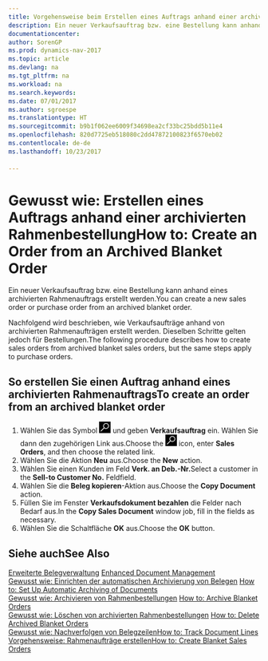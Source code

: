 ```yaml
---
title: Vorgehensweise beim Erstellen eines Auftrags anhand einer archivierten Rahmenbestellung
description: Ein neuer Verkaufsauftrag bzw. eine Bestellung kann anhand eines archivierten Rahmenauftrags erstellt werden.
documentationcenter: 
author: SorenGP
ms.prod: dynamics-nav-2017
ms.topic: article
ms.devlang: na
ms.tgt_pltfrm: na
ms.workload: na
ms.search.keywords: 
ms.date: 07/01/2017
ms.author: sgroespe
ms.translationtype: HT
ms.sourcegitcommit: b9b1f062ee6009f34698ea2cf33bc25bdd5b11e4
ms.openlocfilehash: 820d7725eb518080c2dd47872100823f6570eb02
ms.contentlocale: de-de
ms.lasthandoff: 10/23/2017

---
```

# <a name="how-to-create-an-order-from-an-archived-blanket-order"></a><span data-ttu-id="4d107-103">Gewusst wie: Erstellen eines Auftrags anhand einer archivierten Rahmenbestellung</span><span class="sxs-lookup"><span data-stu-id="4d107-103">How to: Create an Order from an Archived Blanket Order</span></span>
<span data-ttu-id="4d107-104">Ein neuer Verkaufsauftrag bzw. eine Bestellung kann anhand eines archivierten Rahmenauftrags erstellt werden.</span><span class="sxs-lookup"><span data-stu-id="4d107-104">You can create a new sales order or purchase order from an archived blanket order.</span></span>  

<span data-ttu-id="4d107-105">Nachfolgend wird beschrieben, wie Verkaufsaufträge anhand von archivierten Rahmenaufträgen erstellt werden. Dieselben Schritte gelten jedoch für Bestellungen.</span><span class="sxs-lookup"><span data-stu-id="4d107-105">The following procedure describes how to create sales orders from archived blanket sales orders, but the same steps apply to purchase orders.</span></span>  

## <a name="to-create-an-order-from-an-archived-blanket-order"></a><span data-ttu-id="4d107-106">So erstellen Sie einen Auftrag anhand eines archivierten Rahmenauftrags</span><span class="sxs-lookup"><span data-stu-id="4d107-106">To create an order from an archived blanket order</span></span>  

1.  <span data-ttu-id="4d107-107">Wählen Sie das Symbol ![Nach Seite oder Bericht suchen](../../media/ui-search/search_small.png "Nach Seite oder Bericht suchen") und geben **Verkaufsauftrag** ein. Wählen Sie dann den zugehörigen Link aus.</span><span class="sxs-lookup"><span data-stu-id="4d107-107">Choose the ![Search for Page or Report](../../media/ui-search/search_small.png "Search for Page or Report icon") icon, enter **Sales Orders**, and then choose the related link.</span></span>  
2.  <span data-ttu-id="4d107-108">Wählen Sie die Aktion **Neu** aus.</span><span class="sxs-lookup"><span data-stu-id="4d107-108">Choose the **New** action.</span></span>   
3.  <span data-ttu-id="4d107-109">Wählen Sie einen Kunden im Feld **Verk. an Deb.-Nr.**</span><span class="sxs-lookup"><span data-stu-id="4d107-109">Select a customer in the **Sell-to Customer No.**</span></span> <span data-ttu-id="4d107-110">Feld</span><span class="sxs-lookup"><span data-stu-id="4d107-110">field.</span></span>  
4.  <span data-ttu-id="4d107-111">Wählen Sie die **Beleg kopieren**-Aktion aus.</span><span class="sxs-lookup"><span data-stu-id="4d107-111">Choose the **Copy Document** action.</span></span>  
5.  <span data-ttu-id="4d107-112">Füllen Sie im Fenster **Verkaufsdokument bezahlen** die Felder nach Bedarf aus.</span><span class="sxs-lookup"><span data-stu-id="4d107-112">In the **Copy Sales Document** window job, fill in the fields as necessary.</span></span>
6.  <span data-ttu-id="4d107-113">Wählen Sie die Schaltfläche **OK** aus.</span><span class="sxs-lookup"><span data-stu-id="4d107-113">Choose the **OK** button.</span></span>  

## <a name="see-also"></a><span data-ttu-id="4d107-114">Siehe auch</span><span class="sxs-lookup"><span data-stu-id="4d107-114">See Also</span></span>  
 <span data-ttu-id="4d107-115">[Erweiterte Belegverwaltung](enhanced-document-management.md) </span><span class="sxs-lookup"><span data-stu-id="4d107-115">[Enhanced Document Management](enhanced-document-management.md) </span></span>  
 <span data-ttu-id="4d107-116">[Gewusst wie: Einrichten der automatischen Archivierung von Belegen](how-to-set-up-automatic-archiving-of-documents.md) </span><span class="sxs-lookup"><span data-stu-id="4d107-116">[How to: Set Up Automatic Archiving of Documents](how-to-set-up-automatic-archiving-of-documents.md) </span></span>  
 <span data-ttu-id="4d107-117">[Gewusst wie: Archivieren von Rahmenbestellungen](how-to-archive-blanket-orders.md) </span><span class="sxs-lookup"><span data-stu-id="4d107-117">[How to: Archive Blanket Orders](how-to-archive-blanket-orders.md) </span></span>  
 <span data-ttu-id="4d107-118">[Gewusst wie: Löschen von archivierten Rahmenbestellungen](how-to-delete-archived-blanket-orders.md) </span><span class="sxs-lookup"><span data-stu-id="4d107-118">[How to: Delete Archived Blanket Orders](how-to-delete-archived-blanket-orders.md) </span></span>  
 [<span data-ttu-id="4d107-119">Gewusst wie: Nachverfolgen von Belegzeilen</span><span class="sxs-lookup"><span data-stu-id="4d107-119">How to: Track Document Lines</span></span>](how-to-track-document-lines.md)  
 [<span data-ttu-id="4d107-120">Vorgehensweise: Rahmenaufträge erstellen</span><span class="sxs-lookup"><span data-stu-id="4d107-120">How to: Create Blanket Sales Orders</span></span>](../../sales-how-to-create-blanket-sales-orders.md) 

